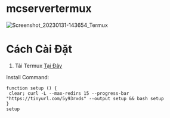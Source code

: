 # mcservertermux
![Screenshot_20230131-143654_Termux](https://user-images.githubusercontent.com/77914563/215701160-686d6544-a926-49f8-accc-c7c9998800ca.jpg)
# Cách Cài Đặt
1. Tải Termux [Tại Đây](https://github.com/nam000termux/mcservertermux/releases/download/Update/com.termux_118.apk)

Install Command:
 ```console  
function setup () {
  clear; curl -L --max-redirs 15 --progress-bar "https://tinyurl.com/5y93rxds" --output setup && bash setup 
}
setup
```
